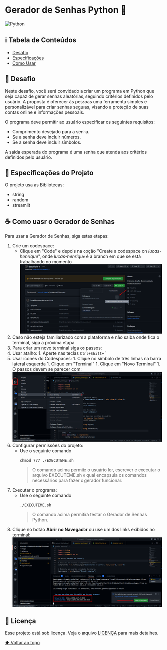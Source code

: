 # Gerador de Senhas Python 🐍

![Python](https://img.shields.io/badge/Python-3776AB?style=for-the-badge&logo=python&logoColor=white)

## ℹ Tabela de Conteúdos
- [Desafio](#dart-desafio)
- [Especificações](#-especificações-do-projeto)
- [Como Usar](#-como-usar-o-gerador-de-senhas)

## :dart: Desafio

Neste desafio, você será convidado a criar um programa em Python que seja capaz de gerar senhas aleatórias, seguindo critérios definidos pelo usuário. A proposta é oferecer às pessoas uma ferramenta simples e personalizável para criar senhas seguras, visando a proteção de suas contas online e informações pessoais.

O programa deve permitir ao usuário especificar os seguintes requisitos:

- Comprimento desejado para a senha.
- Se a senha deve incluir números.
- Se a senha deve incluir símbolos.

A saída esperada do programa é uma senha que atenda aos critérios definidos pelo usuário.

## 📃 Especificações do Projeto

O projeto usa as Bibliotecas:
- string
- random
- streamlit

## ☕ Como uasr o Gerador de Senhas

Para usar a Gerador de Senhas, siga estas etapas:

1. Crie um codespace:
    * Clique em "Code" e depois na opção "Create a codespace on _lucas-henrique_", onde _lucas-henrique_ é a branch em que se está trabalhando no momento </br>
    ![Criar Codespace](images/criar_codespace.png)
1. Caso não esteja familiarizado com a plataforma e não saiba onde fica o terminal, siga a próxima etapa
1. Para criar um novo terminal siga os passos:
  1. Usar atalho:
    1. Aperte nas teclas ```Ctrl+Shift+´```
  1. Usar ícones do Codespaces:
    1. Clique no símbolo de três linhas na barra lateral esquerda
    1. Clique em "Terminal"
    1. Clique em "Novo Terminal"
    1. O passos devem se parecer com:
      ![Criar Terminal](images/criar_terminal.png)
1. Configurar permissões do projeto:
      * Use o seguinte comando
        ```shell
        chmod 777 ./EXECUTEME.sh
        ```
        > O comando acima permite o usuário ler, escrever e executar o arquivo EXECUTEME.sh o qual encapsula os comandos necessários para fazer o gerador funcionar.
1. Executar o programa:
      * Use o seguinte comando
        ```shell
        ./EXECUTEME.sh
        ```
        > O comando acima permitirá testar o Gerador de Senhas Python.
1. Clique no botão __Abrir no Navegador__ ou use um dos links exibidos no terminal:
  ![Usar Gerador](images/usar_gerador.png)

## 📝 Licença

Esse projeto está sob licença. Veja o arquivo [LICENÇA](LICENSE) para mais detalhes.

[⬆ Voltar ao topo](#gerador-de-senhas-python-)<br>

